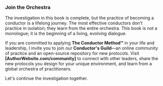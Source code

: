 ### **Join the Orchestra**

The investigation in this book is complete, but the practice of becoming a conductor is a lifelong journey. The most effective conductors don't practice in isolation; they learn from the entire orchestra. This book is not a monologue; it is the beginning of a living, evolving dialogue.

If you are committed to applying **The Conductor Method™** in your life and leadership, I invite you to join our **Conductor's Guild**—an online community of practice and an open-source repository for new protocols. Visit **[AuthorWebsite.com/community]** to connect with other leaders, share the new protocols you design for your unique environment, and learn from a global orchestra of practitioners.

Let's continue the investigation together.
